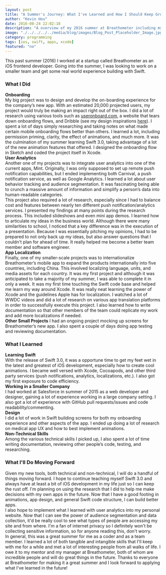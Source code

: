 ```yaml
---
layout: post
title: "A Summer's Journey: What I've Learned and How I Should Keep Growing"
author: "Kevin Hou"
date: 2016-08-24 22:02:18
description: "A overview of my 2016 summer at Breathometer including my projects, what I learned, and what I hope to do going forward."
image: "./../../../../media/blog/images/Blog_Post_Placeholder_Image.jpg"
category: programming
tags: [ios, swift, apps, xcode]
featured: "no"
---
```

This past summer (2016) I worked at a startup called Breathometer as an iOS frontend developer. Going into the summer, I was looking to work on a smaller team and get some real world experience building with Swift.
<br class="post-line-break">
<h3 class="post-subheader">What I Did</h3>
<b>Onboarding</b><br>
My big project was to design and develop the on-boarding experience for the company’s new app. With an estimated 20,000 projected users, my project would truly be making an impact right out of the box. I did a lot of research using various tools such as <a href="https://www.useronboard.com/">useronboard.com</a>, a website that tears down onboarding flows, and Dribble (see my design inspirations <a href="https://dribbble.com/khou22/buckets/393642-Mobile-Onboarding">here</a>). I spent a lot of days simply researching and taking notes on what made certain mobile onboarding flows better than others. I learned a lot, including permission priming, clarity, the effect of animations, and much more. It was the culmination of my summer learning Swift 3.0, taking advantage of a lot of the new animation features that offered. I designed the onboarding flow in Sketch and coded the project itself in Xcode.
<br class="post-line-break">
<b>User Analytics</b><br>
Another one of my projects was to integrate user analytics into one of the current apps, Mint. Originally, I was only supposed to set up remote push notification capabilities, but I ended implementing both Carnival, a push notification service, as well as Google Analytics. I learned a lot about user behavior tracking and audience segmentation. It was fascinating being able to crunch a massive amount of information and simplify a person’s data into human-readable categories.
<br class="post-line-break">
This project also required a lot of research, especially since I had to balance cost and features between nearly ten different push notification/analytics services. I presented my findings at many points during the research process. This included slideshows and even mini app demos. I learned how to articulate my ideas in the business world. Although there were many similarities to school, I noticed that a key difference was in the execution of a presentation. Because I was essentially pitching my opinions, I had to be prepared to not only back up my ideas, but also answer questions that I couldn't plan for ahead of time. It really helped me become a better team member and software engineer.
<br class="post-line-break">
<b>App Localization</b><br>
Finally, one of my smaller-scale projects was to internationalize Breathometer’s mobile app to expand the products internationally into five countries, including China. This involved localizing language, units, and media assets for each country. It was my first project and although it was anticipated to take a majority of my summer, I was able to complete it in only a week. It was my first time touching the Swift code base and helped me learn my way around Xcode. It was really neat learning the power of Xcode and the guidelines Apple has for localization. I watched a lot of WWDC videos and did a lot of research on various app translation platforms in order to successfully execute this project. I also learned how to write documentation so that other members of the team could replicate my work and add more localizations if needed.
<br class="post-line-break">
<b>Other Small Projects</b>
I had an ongoing project mocking up screens for Breathometer’s new app. I also spent a couple of days doing app testing and reviewing documentation.
<br class="post-line-break">
<h3 class="post-subheader">What I Learned</h3>
<b>Learning Swift</b><br>
With the release of Swift 3.0, it was a opportune time to get my feet wet in the latest and greatest of iOS development, especially how to create cool animations. I became well versed with Xcode, Cocoapods, and other third party services (push notifications, analytics, localizations, etc.). I also got my first exposure to code efficiency.
<br class="post-line-break">
<b>Working in a Smaller Company</b><br>
I had worked at Salesforce in summer of 2015 as a web developer and designer, gaining a lot of experience working in a large company setting. I also got a lot of experience with GitHub pull requests/issues and code readability/commenting.
<br class="post-line-break">
<b>Design</b><br>
I did a lot of work in Swift building screens for both my onboarding experience and other aspects of the app. I ended up doing a lot of research on medical app UX and how to best implement animations.
<br class="post-line-break">
<b>Non-Technical Skills</b><br>
Among the various technical skills I picked up, I also spent a lot of time writing documentation, reviewing other people’s code, testing, and researching.
<br class="post-line-break">
<h3 class="post-subheader">What I'll Do Moving Forward</h3>
Given my new tools, both technical and non-technical, I will do a handful of things moving forward. I hope to continue teaching myself Swift 3.0 and always have at least a bit of iOS development in my life just so I can keep the rust off. I'm planning on using the research that I did to help me make decisions with my own apps in the future. Now that I have a good footing in animations, app design, and general Swift code structure, I can build better apps.
<br class="post-line-break">
I also hope to implement what I learned with user analytics into my personal website. Now that I can see the power of audience segmentation and data collection, it'd be really cool to see what types of people are accessing my site and from where. I'm a fan of internet privacy so I definitely won't be collecting sensitive information, so for anyone reading this, don't worry.
<br class="post-line-break">
In general, this was a great summer for me as a coder and as a team member. I learned a lot of both tangible and intangible skills that I'll keep with me for a while and met a lot of interesting people from all walks of life. I owe it to my mentor and my manager at Breathometer, both of whom are incredible people and will do great things in the future. Thanks to everyone at Breathometer for making it a great summer and I look forward to applying what I've learned in the future!
